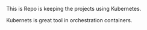 
This is Repo is keeping the projects using Kubernetes.

Kubernets is great tool in orchestration containers.

